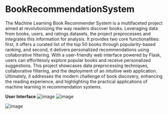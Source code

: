 # BookRecommendationSystem
The Machine Learning Book Recommender System is a multifaceted project aimed at revolutionizing the way readers discover books. Leveraging data from books, users, and ratings datasets, the project preprocesses and integrates this information for analysis. It provides two core functionalities: first, it offers a curated list of the top 50 books through popularity-based ranking, and second, it delivers personalized recommendations using collaborative filtering. With a user-friendly web interface powered by Flask, users can effortlessly explore popular books and receive personalized suggestions. This project showcases data preprocessing techniques, collaborative filtering, and the deployment of an intuitive web application. Ultimately, it addresses the modern challenge of book discovery, enhancing the reading experience, and highlighting the practical applications of machine learning in recommendation systems.

**User Interface**
![image](https://github.com/KSIRICHANDANA/BookRecommendationSystem/assets/109962414/c3140c7b-0741-4eac-b1a2-9b050c991200)
![image](https://github.com/KSIRICHANDANA/BookRecommendationSystem/assets/109962414/80e4bb76-08ed-4138-8030-8f2cb5e04b68)


![image](https://github.com/KSIRICHANDANA/BookRecommendationSystem/assets/109962414/f4bd84a3-4117-4581-9d94-172b0b09dbb6)
